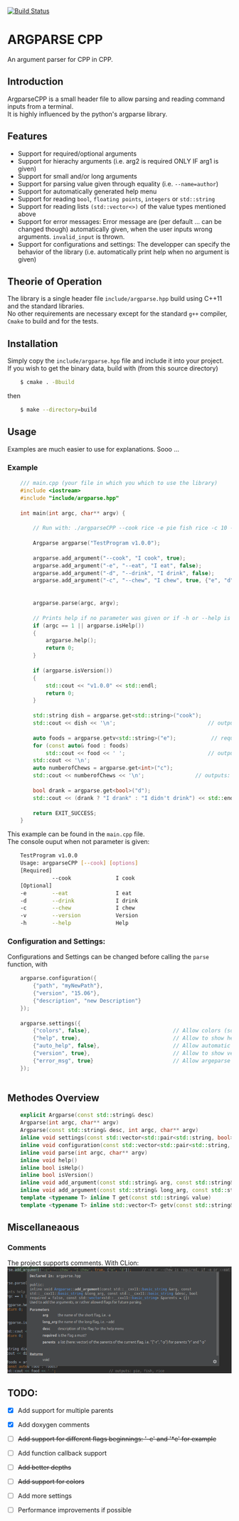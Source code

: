 [![Build Status](https://travis-ci.org/AKJ7/argparseCPP.svg?branch=master)](https://travis-ci.org/AKJ7/argparseCPP)  
# ARGPARSE CPP  
An argument parser for CPP in CPP.  
## Introduction  
ArgparseCPP is a small header file to allow parsing and reading command inputs from a terminal.  
It is highly influenced by the python's argparse library.  
## Features  
- Support for required/optional arguments  
- Support for hierachy arguments (i.e. arg2 is required ONLY IF arg1 is given)  
- Support for small and/or long arguments  
- Support for parsing value given through equality (i.e. `--name=author`)
- Support for automatically generated help menu  
- Support for reading `bool`, `floating points`, `integers` or `std::string`  
- Support for reading lists `(std::vector<>)` of the value types mentioned above  
- Support for error messages: Error message are (per default ... can be changed though) automatically 
given, when the user inputs wrong arguments. `invalid_input` is thrown.  
- Support for configurations and settings: The developper can specify the behavior of the library 
(i.e. automatically print help when no argument is given) 


## Theorie of Operation  
The library is a single header file `include/argparse.hpp` build using C++11 and the standard libraries.  
No other requirements are necessary except for the standard `g++` compiler, `Cmake` to build and for the tests.  
## Installation  
Simply copy the `include/argparse.hpp` file and include it into your project.  
If you wish to get the binary data, build with (from this source directory) 
```bash
    $ cmake . -Bbuild 
```  
then 
```bash
    $ make --directory=build
```  
## Usage  
Examples are much easier to use for explanations. Sooo ...  
### Example
```C++
    /// main.cpp (your file in which you which to use the library)
    #include <iostream>
    #include "include/argparse.hpp"
    
    int main(int argc, char** argv) {
    
        // Run with: ./argparseCPP --cook rice -e pie fish rice -c 10 -d water
    
        Argparse argparse("TestProgram v1.0.0");
    
        argparse.add_argument("--cook", "I cook", true);                // Requires --cook argument
        argparse.add_argument("-e", "--eat", "I eat", false);           // -e or --eat is optional
        argparse.add_argument("-d", "--drink", "I drink", false);       // -d or --drink is optional
        argparse.add_argument("-c", "--chew", "I chew", true, {"e", "d"});     // -c or --chew is required, if -e or --eat, or -d or --drink is given
    
    
        argparse.parse(argc, argv);
    
        // Prints help if no parameter was given or if -h or --help is received as argument
        if (argc == 1 || argparse.isHelp())
        {
            argparse.help();
            return 0;
        }
    
        if (argparse.isVersion())
        {
            std::cout << "v1.0.0" << std::endl;
            return 0;
        }
    
        std::string dish = argparse.get<std::string>("cook");
        std::cout << dish << '\n';                             // outputs: rice
    
        auto foods = argparse.getv<std::string>("e");           // required -c (or --chew) arguments
        for (const auto& food : foods)
            std::cout << food << ' ';                          // outputs: pie, fish, rice
        std::cout << '\n';
        auto numberofChews = argparse.get<int>("c");
        std::cout << numberofChews << '\n';                // outputs: 10
    
        bool drank = argparse.get<bool>("d");
        std::cout << (drank ? "I drank" : "I didn't drink") << std::endl;   // outputs: I drank
    
        return EXIT_SUCCESS;
    }
```  
This example can be found in the `main.cpp` file.  
The console ouput when not parameter is given:  
```bash
    TestProgram v1.0.0
    Usage: argparseCPP [--cook] [options] 
    [Required]
              --cook              I cook              
    [Optional]
    -e        --eat               I eat               
    -d        --drink             I drink             
    -c        --chew              I chew              
    -v        --version           Version             
    -h        --help              Help  
```  
### Configuration and Settings:  
Configurations and Settings can be changed before calling the `parse` function, with  
```C++
    argparse.configuration({
        {"path", "myNewPath"},
        {"version", "15.06"},
        {"description", "new Description"}
    });
    
    argparse.settings({
        {"colors", false},                          // Allow colors (soon)
        {"help", true},                             // Allow to show help in the help menu
        {"auto_help", false},                       // Allow automatic help when no arguments are given
        {"version", true},                          // Allow to show version in the help menu
        {"error_msg", true}                         // Allow argeparse to throw errors
    });
    
```  
## Methodes Overview  
```C++
    explicit Argparse(const std::string& desc)    
    Argparse(int argc, char** argv) 
    Argparse(const std::string& desc, int argc, char** argv)
    inline void settings(const std::vector<std::pair<std::string, bool>>& values)
    inline void configuration(const std::vector<std::pair<std::string, std::string>>& values)
    inline void parse(int argc, char** argv)
    inline void help()
    inline bool isHelp()
    inline bool isVersion()
    inline void add_argument(const std::string& arg, const std::string& long_arg, const std::string& desc, bool required = false, const std::vector<std::string>& parents = {})
    inline void add_argument(const std::string& long_arg, const std::string& desc, bool required = false, const std::vector<std::string>& parents = {})
    template <typename T> inline T get(const std::string& value)
    template <typename T> inline std::vector<T> getv(const std::string& value)
```  
## Miscellaneaous  
### Comments  
The project supports comments. With CLion:  
![screenshot](assets/images/screenshot_comments.png)

## TODO:  
- [x] Add support for multiple parents  
- [x] Add doxygen comments
- [ ] ~~Add support for different flags beginnings: '-e' and '*e' for example~~
- [ ] Add function callback support  
- [ ] ~~Add better depths~~   
- [ ] ~~Add support for colors~~  
- [ ] Add more settings  
- [ ] Performance improvements if possible


